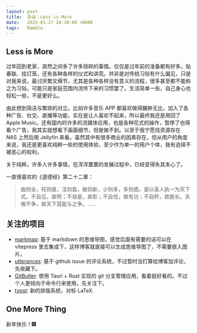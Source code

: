 ```yaml
---
layout: post
title:  杂谈：Less is More
date:   2025-01-27 20:30:00 +0800
tags:   Ramble
---
```


## Less is More

过年回到老家，突然之间多了许多琐碎的事情。仅仅是过年前的准备都有好多。贴春联、挂灯笼，还有各种各样的仪式和讲究。并非是对传统习俗有什么偏见，只是对我来说，最讨厌繁文缛节，尤其是各种各样没有意义的流程，很多甚至都不能称之为习俗，可能只是家庭范围内流传下来的习惯罢了。生活简单一些，自己身心也轻松一些，不是更好么。

由此想到简洁与繁琐的对立。比如许多音乐 APP 都喜欢做得臃肿无比，加入了各种广告、社交、直播等功能，实在是让人喜欢不起来，所以最终我还是用回了 Apple Music。还有国内的许多的流媒体应用，也是各种花式的操作，暂停了也得看个广告，我其实就想看下画面细节，但是做不到。以至于我宁愿找资源存在 NAS 上然后用 Jellyfin 来看。虽然其中有很多商业的因素存在，但从用户的角度来说，我还是更喜欢纯粹一些的使用体验，至少作为单一的用户个体，我有选择不被恶心的权利。

关于纯粹，许多人许多事情，在浑浑噩噩的发展过程中，已经变得失其本心了。

一直很喜欢的《道德经》第二十二章：

> 曲则全，枉则直，洼则盈，敝则新，少则多，多则惑。是以圣人执一为天下式。不自见，故明；不自是，故彰；不自伐，故有功；不自矜，故能长。夫唯不争，故天下莫能与之争。……

## 关注的项目

* [markmap](https://markmap.js.org/): 基于 markdown 的思维导图，感觉后面有需要的话可以在 vitepress 里去集成下，这样博客就直接可以生成思维导图了，不需要嵌入图片。
* [utterances](https://utteranc.es/): 基于 github issue 的评论系统，不过暂时没打算给博客加评论，先收藏下。
* [GitButler](https://gitbutler.com/): 使用 Tauri + Rust 实现的 git 分支管理应用，看着挺好看的。不过个人更倾向于命令行来使用，先关注下。
* [typst](https://typst.app/): 新的排版系统，对标 LaTeX.

## One More Thing

新年快乐！🎆
